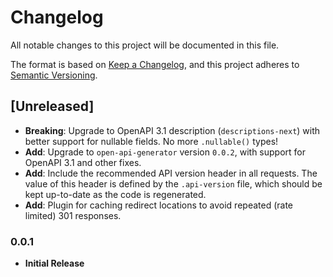 # Changelog

All notable changes to this project will be documented in this file.

The format is based on [Keep a Changelog](https://keepachangelog.com/en/1.0.0/),
and this project adheres to [Semantic Versioning](https://semver.org/spec/v2.0.0.html).

## [Unreleased]

* **Breaking**: Upgrade to OpenAPI 3.1 description (`descriptions-next`) with better support for nullable fields.
  No more `.nullable()` types!
* **Add**: Upgrade to `open-api-generator` version `0.0.2`, with support for OpenAPI 3.1 and other fixes.
* **Add**: Include the recommended API version header in all requests.
  The value of this header is defined by the `.api-version` file, which should be kept up-to-date
  as the code is regenerated.
* **Add**: Plugin for caching redirect locations to avoid repeated (rate limited) 301 responses.

### 0.0.1

* **Initial Release**
